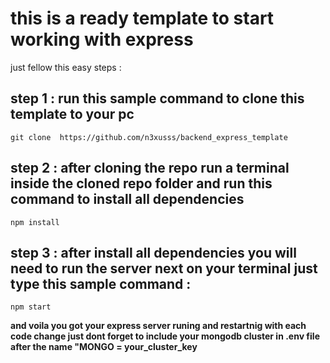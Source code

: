 # this is a ready template to start working with express
just fellow this easy steps : 
## step 1 : run this sample command to clone this template to your pc 
`git clone  https://github.com/n3xusss/backend_express_template`
## step 2 : after cloning the repo run a terminal inside the cloned repo folder and run this command to install all dependencies
`npm install`
## step 3 : after install all dependencies you will need to run the server next on your terminal just type this sample command : 
`npm start`

**and voila you got your express server runing and restartnig with each code change just dont forget to include your mongodb cluster in .env file after the name "MONGO = your_cluster_key**
